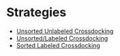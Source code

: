# Strategies

- [Unsorted Unlabeled Crossdocking](strategies/unsorted-unlabeled.md)
- [Unsorted/Labeled Crossdocking](strategies/unsorted-labeled.md)
- [Sorted Labeled Crossdocking](strategies/sorted-labeled.md)